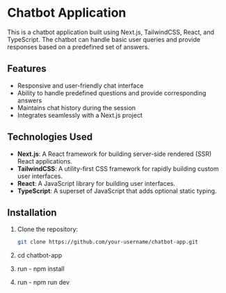 # Chatbot Application

This is a chatbot application built using Next.js, TailwindCSS, React, and TypeScript. The chatbot can handle basic user queries and provide responses based on a predefined set of answers.

## Features

- Responsive and user-friendly chat interface
- Ability to handle predefined questions and provide corresponding answers
- Maintains chat history during the session
- Integrates seamlessly with a Next.js project

## Technologies Used

- **Next.js**: A React framework for building server-side rendered (SSR) React applications.
- **TailwindCSS**: A utility-first CSS framework for rapidly building custom user interfaces.
- **React**: A JavaScript library for building user interfaces.
- **TypeScript**: A superset of JavaScript that adds optional static typing.

## Installation

1. Clone the repository:

   ```bash
   git clone https://github.com/your-username/chatbot-app.git

2. cd chatbot-app

3. run - npm install

4. run - npm run dev 